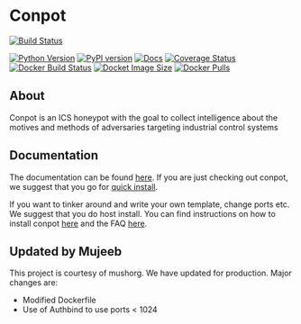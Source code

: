 # Conpot

[![Build Status](https://travis-ci.org/mushorg/conpot.svg?branch=master)](https://travis-ci.org/mushorg/conpot)
<!--- [![Code Health](https://landscape.io/github/mushorg/conpot/master/landscape.png)](https://landscape.io/github/mushorg/conpot/master)  --->
[![Python Version](https://img.shields.io/pypi/pyversions/conpot.svg)](https://pypi.python.org/pypi/Conpot) 
[![PyPI version](https://badge.fury.io/py/Conpot.svg)](https://badge.fury.io/py/Conpot)
[![Docs](https://readthedocs.org/projects/conpot/badge/?version=latest)](https://conpot.readthedocs.io/en/latest/)
[![Coverage Status](https://coveralls.io/repos/github/mushorg/conpot/badge.svg?branch=master)](https://coveralls.io/github/mushorg/conpot?branch=master)
[![Docker Build Status](https://img.shields.io/docker/build/honeynet/conpot.svg)](https://hub.docker.com/r/honeynet/conpot)
[![Docket Image Size](https://img.shields.io/microbadger/image-size/honeynet/conpot.svg)](https://hub.docker.com/r/honeynet/conpot)
[![Docker Pulls](https://img.shields.io/docker/pulls/honeynet/conpot.svg)](https://hub.docker.com/r/honeynet/conpot)

## About

Conpot is an ICS honeypot with the goal to collect intelligence about the motives and
methods of adversaries targeting industrial control systems

## Documentation

The documentation can be found [here](https://conpot.readthedocs.io/). If you are just checking out conpot, we
suggest that you go for [quick install](https://conpot.readthedocs.io/en/latest/installation/quick_install.html). 

If you want to tinker around and write your own template, change ports etc. We suggest that you do host install.
You can find instructions on how to install conpot [here](https://conpot.readthedocs.io/en/latest/installation/install.html) and the FAQ [here](https://conpot.readthedocs.io/en/latest/faq.html).

## Updated by Mujeeb

This project is courtesy of mushorg. We have updated for production. Major changes are:

* Modified Dockerfile
* Use of Authbind to use ports < 1024
